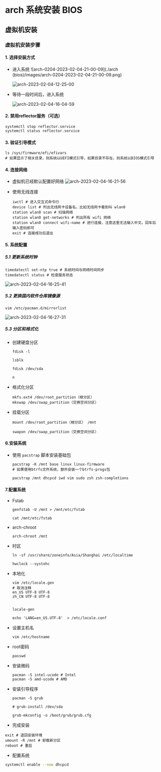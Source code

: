 # arch 系统安装 BIOS

## 虚拟机安装

### 虚拟机安装步骤

#### 1. 选择安装方式
- 进入系统
	![arch-0204-2023-02-04-21-00-09](./arch (bios)/images/arch-0204-2023-02-04-21-00-09.png)

	![arch-2023-02-04-12-25-00](./arch/images/arch-2023-02-04-12-25-00.png)


- 等待一段时间后，进入系统

  ![arch-2023-02-04-16-04-59](./arch/images/arch-2023-02-04-16-04-59.png)

#### 2. 禁用reflector服务（可选）

```shell
systemctl stop reflector.service
systemctl status reflector.service
```

#### 3. 验证引导模式

```shell
ls /sys/firmware/efi/efivars
# 如果显示了相关目录，则系统以UEFI模式引导，如果目录不存在，则系统以BIOS模式引导
```



#### 4. 连接网络

- 虚拟机已经默认配置好网络
	![arch-2023-02-04-16-21-56](./arch/images/arch-2023-02-04-16-21-56.png)

- 使用无线连接

  ```shell
  iwctl # 进入交互式命令行
  device list # 列出无线网卡设备名，比如无线网卡看到叫 wlan0
  station wlan0 scan # 扫描网络
  station wlan0 get-networks # 列出所有 wifi 网络
  station wlan0 connect wifi-name # 进行连接，注意这里无法输入中文。回车后输入密码即可
  exit # 连接成功后退出
  ```


#### 5. 系统配置

##### 5.1 更新系统时钟

  ```shell
  timedatectl set-ntp true # 系统时间与网络时间同步
  timedatectl status # 检查服务状态
  ```

  ![arch-2023-02-04-16-25-41](./arch/images/arch-2023-02-04-16-25-41.png)

##### 5.2 更换国内软件仓库镜像源

  ```shell
  vim /etc/pacman.d/mirrorlist
  ```

  ![arch-2023-02-04-16-27-31](./arch/images/arch-2023-02-04-16-27-31.png)

##### 5.3 分区和格式化

- 创建硬盘分区

  ```shell
  fdisk -l
  
  lsblk
  
  fdisk /dev/sda
  
  n
  
  ```

- 格式化分区

  ```shell
  mkfs.ext4 /dev/root_partition（根分区）
  mkswap /dev/swap_partition（交换空间分区）
  ```
  
- 挂载分区

  ```shell
  mount /dev/root_partition（根分区） /mnt
  
  swapon /dev/swap_partition（交换空间分区）
  ```


#### 6.安装系统

- 使用 `pacstrap` 脚本安装基础包

  ```shell
  pacstrap -K /mnt base linux linux-firmware
  # 如果使用btrfs文件系统，额外安装一个btrfs-progs包
  
  pacstrap /mnt dhcpcd iwd vim sudo zsh zsh-completions
  ```
  

#### 7.配置系统

- Fstab

  ```shell
  genfstab -U /mnt > /mnt/etc/fstab
  
  cat /mnt/etc/fstab
  ```

- arch-chroot

  ```shell
  arch-chroot /mnt
  ```

- 时区

  ```shell
  ln -sf /usr/share/zoneinfo/Asia/Shanghai /etc/localtime
  
  hwclock --systohc
  ```

- 本地化

  ```shell
  vim /etc/locale.gen
  # 取消注释
  en_US UTF-8 UTF-8
  zh_CN UTF-8 UTF-8
  
  
  locale-gen
  
  echo 'LANG=en_US.UTF-8'  > /etc/locale.conf
  ```

- 设置主机名

  ```shell
  vim /etc/hostname
  ```

  

  

  

- root密码

  ```shell
  passwd
  ```

  

- 安装微码

  ```shell
  pacman -S intel-ucode # Intel
  pacman -S amd-ucode # AMD
  ```

- 安装引导程序

  ```shell
  pacman -S grub
  
  # grub-install /dev/sda
  
  grub-mkconfig -o /boot/grub/grub.cfg
  ```

 -   完成安装

  ```shell
  exit # 退回安装环境
  umount -R /mnt # 卸载新分区
  reboot # 重启
  ```

- 配置系统

```bash
systemctl enable --now dhcpcd 
```
